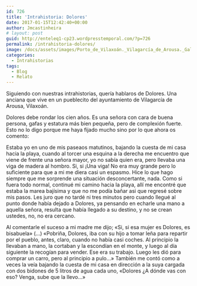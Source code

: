 ```yaml
---
id: 726
title: 'Intrahistoria: Dolores'
date: 2017-01-15T12:42:40+00:00
author: Jmcastinheira
# layout: post
guid: http://enteleq1-cp23.wordpresstemporal.com/?p=726
permalink: /intrahistoria-dolores/
image: /docs/assets/images/Porto_de_Vilaxoán._Vilagarcía_de_Arousa._Galiza_VV04.jpg
categories:
  - Intrahistorias
tags:
  - Blog
  - Relato
---
```

Siguiendo con nuestras intrahistorias, quería hablaros de Dolores. Una anciana que vive en un pueblecito del ayuntamiento de Vilagarcía de Arousa, Vilaxoán.

Dolores debe rondar los cien años. Es una señora con cara de buena persona, gafas y estatura más bien pequeña, pero de complexión fuerte. Esto no lo digo porque me haya fijado mucho sino por lo que ahora os comento:

Estaba yo en uno de mis paseaos matutinos, bajando la cuesta de mi casa hacia la playa, cuando al torcer una esquina a la derecha me encuentro que viene de frente una señora mayor, yo no sabía quien era, pero llevaba una viga de madera al hombro. Si, si ¡Una viga! No era muy grande pero lo suficiente para que a mi me diera casi un espasmo. Hice lo que hago siempre que me sorprende una situación desconcertante, nada. Como si fuera todo normal, continué mi camino hacia la playa, allí me encontré que estaba la marea bajísima y que no me podía bañar asi que regresé sobre mis pasos. Les juro que no tardé ni tres minutos pero cuando llegué al punto donde había dejado a Dolores, ya pensando en echarle una mano a aquella señora, resulta que había llegado a su destino, y no se crean ustedes, no, no era cercano.

Al comentarle el suceso a mi madre me dijo; «Si, si esa mujer es Dolores, es bisabuela» (&#8230;) «Pobriña, Dolores, iba con su hijo a tomar leña para repartir por el pueblo, antes, claro, cuando no había casi coches. Al principio la llevaban a mano, la cortaban y la escondían en el monte, y luego al día siguiente la recogían para vender. Ese era su trabajo. Luego les dió para comprar un carro, pero al principio a pulo&#8230;» También me contó como a veces la veía bajando la cuesta de mi casa en dirección a la suya cargada con dos bidones de 5 litros de agua cada uno, «Dolores ¿A dónde vas con eso? Venga, sube que la llevo&#8230;»